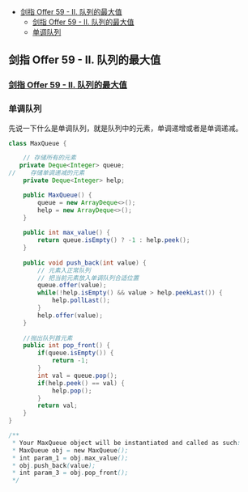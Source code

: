 
<!-- TOC -->

- [剑指 Offer 59 - II. 队列的最大值](#剑指-offer-59---ii-队列的最大值)
  - [剑指 Offer 59 - II. 队列的最大值](#剑指-offer-59---ii-队列的最大值-1)
  - [单调队列](#单调队列)

<!-- /TOC -->
## 剑指 Offer 59 - II. 队列的最大值

### [剑指 Offer 59 - II. 队列的最大值](https://leetcode-cn.com/problems/dui-lie-de-zui-da-zhi-lcof/)

### 单调队列

先说一下什么是单调队列，就是队列中的元素，单调递增或者是单调递减。

~~~ java
class MaxQueue {

    // 存储所有的元素
   private Deque<Integer> queue;
//    存储单调递减的元素
    private Deque<Integer> help;

    public MaxQueue() {
        queue = new ArrayDeque<>();
        help = new ArrayDeque<>();
    }
    
    public int max_value() {
        return queue.isEmpty() ? -1 : help.peek();
    }
    
    public void push_back(int value) {
        // 元素入正常队列
        // 把当前元素放入单调队列合适位置
        queue.offer(value);
        while(!help.isEmpty() && value > help.peekLast()) {
            help.pollLast();
        }
        help.offer(value);
    }
    
    //抛出队列首元素
    public int pop_front() {
        if(queue.isEmpty()) {
            return -1;
        }
        int val = queue.pop();
        if(help.peek() == val) {
            help.pop();
        }
        return val;
    }
}

/**
 * Your MaxQueue object will be instantiated and called as such:
 * MaxQueue obj = new MaxQueue();
 * int param_1 = obj.max_value();
 * obj.push_back(value);
 * int param_3 = obj.pop_front();
 */
~~~

